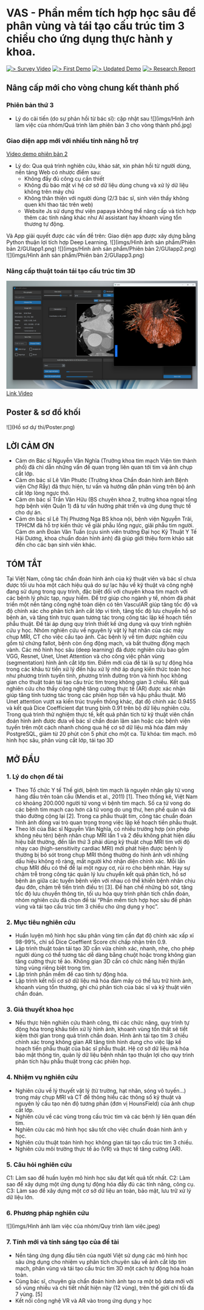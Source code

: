 # VAS - Phần mềm tích hợp học sâu để phân vùng và tái tạo cấu trúc tim 3 chiều cho ứng dụng thực hành y khoa.
[![> Survey Video](https://img.shields.io/badge/Survey%20Video-blue)](https://www.youtube.com/watch?v=pJzWQ4DopQY)
[![> First Demo](https://img.shields.io/badge/First%20Demo-red)](https://youtu.be/r-55GCIwjAo)
[![> Updated Demo](https://img.shields.io/badge/Updated%20Demo-yellow)](https://youtu.be/_2katMerd64)
[![> Research Report](https://img.shields.io/badge/Research%20Report-black)](https://github.com/VISEF-ISEF-team/VascuIAR/blob/main/static/BCKH.pdf)

## Nâng cấp mới cho vòng chung kết thành phố

### Phiên bản thứ 3
- Lý do cải tiến (do sự phản hồi từ bác sĩ): cập nhật sau
![](imgs/Hình ảnh làm việc của nhóm/Quá trình làm phiên bản 3 cho vòng thành phố.jpg)

### Giao diện app mới với nhiều tính năng hỗ trợ
[Video demo phiên bản 2](https://youtu.be/ssdXmd1ua2c?si=EiynVL32P7t3Hdm3)
- Lý do: Qua quá trình nghiên cứu, khảo sát, xin phản hồi từ người dùng, nền tảng Web có nhược điểm sau:
    - Không đầy đủ công cụ cần thiết
    - Không đủ bảo mật vì hệ cơ sở dữ liệu dùng chung và xử lý dữ liệu không trên máy chủ
    - Không thân thiện với người dùng (2/3 bác sĩ, sinh viên thấy không quen khi thao tác trên web)
    - Website Js sử dụng thư viện papaya không thể nâng cấp và tích hợp thêm các tính năng khác như AI assistant hay khoanh vùng tổn thương tự động.

Và App giải quyết được các vấn đề trên:
Giao diện app được xây dựng bằng Python thuận lợi tích hợp Deep Learning.
![](imgs/Hình ảnh sản phẩm/Phiên bản 2/GUIapp1.png)
![](imgs/Hình ảnh sản phẩm/Phiên bản 2/GUIapp2.png)
![](imgs/Hình ảnh sản phẩm/Phiên bản 2/GUIapp3.png)

### Nâng cấp thuật toán tái tạo cấu trúc tim 3D
![](imgs/GUIapp4.png)
[Link Video](https://youtu.be/_2katMerd64?si=ygL-vjjW1J7cRJSX)

## Poster & sơ đồ khối
![](Hồ sơ dự thi/Poster.png)

## LỜI CẢM ƠN
- Cảm ơn Bác sĩ Nguyễn Văn Nghĩa (Trưởng khoa tim mạch Viện tim thành phố) đã chỉ dẫn những vấn đề quan trọng liên quan tới tim và ảnh chụp cắt lớp.
- Cảm ơn bác sĩ Lê Văn Phước (Trưởng khoa Chẩn đoán hình ảnh Bệnh viện Chợ Rẫy) đã thực hiện, tư vấn và hướng dẫn phân vùng trên bộ ảnh cắt lớp lòng ngực thô.  
- Cảm ơn bác sĩ Trần Văn Hữu (BS chuyên khoa 2, trưởng khoa ngoại tổng hợp bệnh viện Quận 1) đã tư vấn hướng phát triển và ứng dụng thực tế cho dự án.
- Cảm ơn bác sĩ Lê Thị Phương Nga BS khoa nội, bệnh viện Nguyễn Trãi, TPHCM đã hỗ trợ kiến thức về giãi phẫu lồng ngực, giãi phẫu tim người.
Cảm ơn anh Đoàn Văn Tuấn (cựu sinh viên trường Đại học Kỹ Thuật Y Tế Hải Dương, khoa chuẩn đoán hỉnh ảnh) đã giúp giới thiệu form khảo sát đến cho các bạn sinh viên khác.  
## TÓM TẮT
Tại Việt Nam, công tác chẩn đoán hình ảnh của kỹ thuật viên và bác sĩ chưa được tối ưu hóa một cách hiệu quả do sự lạc hậu về kỹ thuật và công nghệ đang sử dụng trong quy trình, đặc biệt đối với chuyên khoa tim mạch với các bệnh lý phức tạp, nguy hiểm. Để trợ giúp cho ngành y tế, nhóm đã phát triển một nền tảng công nghệ toàn diện có tên VasculAR giúp tăng tốc độ và độ chính xác cho phân tích ảnh cắt lớp vi tính, tăng tốc độ lưu chuyển hồ sơ bệnh án, và tăng tính trực quan tương tác trong công tác lập kế hoạch tiền phẫu thuật. Đề tài áp dụng quy trình thiết kế ứng dụng và quy trình nghiên cứu y học. Nhóm nghiên cứu về nguyên lý vật lý hạt nhân của các máy chụp MRI, CT cho việc cấu tạo ảnh. Các bệnh lý về tim được nghiên cứu gồm tứ chứng fallot, bệnh còn ống động mạch, và bất thường động mạch vành. Các mô hình học sâu (deep learning) đã được nghiên cứu bao gồm VGG, Resnet, Unet, Unet Attention và cho công việc phân vùng (segmentation) hình ảnh cắt lớp tim. Điểm mới của đề tài là sự tự động hóa trong các khâu từ tiền xử lý đến hậu xử lý nhờ áp dụng kiến thức toán học như phương trình tuyến tính, phương trình đường tròn và hình học không gian cho thuật toán tái tạo cấu trúc tim trong không gian 3 chiều. Kết quả nghiên cứu cho thấy công nghệ tăng cường thực tế (AR) được xác nhận giúp tăng tính tương tác trong các phiên họp tiền và hậu phẫu thuật. Mô Unet attention vượt xa kiến trúc truyền thống khác, đạt độ chính xác 0.9455 và kết quả Dice Coefficient đạt trung bình 0.91 trên bộ dữ liệu nghiên cứu. Trong quá trình thử nghiệm thực tế, kết quả phân tích từ kỹ thuật viên chẩn đoán hình ảnh được đưa về bác sĩ chẩn đoán lâm sàn hoặc các bệnh viện tuyến trên một cách nhanh chóng qua hệ cơ sở dữ liệu mã hóa đám mây PostgreSQL, giảm từ 20 phút còn 5 phút cho một ca.
Từ khóa: tim mạch. mô hình học sâu, phân vùng cắt lớp, tái tạo 3D

## MỞ ĐẦU
### 1. Lý do chọn đề tài
- Theo Tổ chức Y tế Thế giới, bệnh tim mạch là nguyên nhân gây tử vong hàng đầu trên toàn cầu (Mendis et al., 2011) [1]. Theo thống kê, Việt Nam có khoảng 200.000 người tử vong vì bệnh tim mạch. Số ca tử vong do các bệnh tim mạch cao hơn cả tử vong do ung thư, hen phế quản và đái tháo đường cộng lại [2]. Trong ca phẫu thuật tim, công tác chuẩn đoán hình ảnh đóng vai trò quan trọng trong việc lập kế hoạch tiền phẫu thuật. 
- Theo lời của Bác sĩ Nguyễn Văn Nghĩa, có nhiều trường hợp (xin phép không nêu tên) bệnh nhân chụp MRI lần 1 và 2 đều không phát hiện dấu hiệu bất thường, đến lần thứ 3 phải dùng kỹ thuật chụp MRI tim với độ nhạy cao (high-sensitivity cardiac MRI) mới phát hiện được bệnh lý thường bị bỏ sót trong chụp MRI thông thường do hình ảnh với những dấu hiệu không rõ ràng, mắt người khó nhận diện chính xác. Mỗi lần chụp MRI đều có thể để lại một nguy cơ, rủi ro cho bệnh nhân. Hay sự chậm trễ trong công tác quản lý lưu chuyển kết quả phân tích, hồ sơ bệnh án giữa các tuyến bệnh viện với nhau có thể khiến bệnh nhân chịu đau đớn, chậm trễ tiến trình điều trị [3]. Để hạn chế những bỏ sót, tăng tốc độ lưu chuyển thông tin, tối ưu hóa quy trình phân tích chẩn đoán, nhóm nghiên cứu đã chọn đề tài “Phần mềm tích hợp học sâu để phân vùng và tái tạo cấu trúc tim 3 chiều cho ứng dụng y học”.
### 2. Mục tiêu nghiên cứu
- Huấn luyện mô hình học sâu phân vùng tim cần đạt độ chính xác xấp xỉ 98-99%, chỉ số Dice Coeffient Score chỉ chấp nhận trên 0.9.
- Lập trình thuật toán tái tạo 3D cần vừa chính xác, nhanh, nhẹ, cho phép người dùng có thể tương tác dễ dàng bằng chuột hoặc trong không gian tăng cường thực tế ảo. Không gian 3D cần có chức năng hiển thị/ẩn từng vùng riêng biệt trong tim.
- Lập trình phần mềm đề cao tính tự động hóa.
- Lập trình kết nối cơ sở dữ liệu mã hóa đám mây có thể lưu trữ hình ảnh, khoanh vùng tổn thương, ghi chú phân tích của bác sĩ và kỹ thuật viên chẩn đoán.
### 3. Giả thuyết khoa học
- Nếu thực hiện nghiên cứu thành công, thì các chức năng, quy trình tự động hóa trong khâu tiền xử lý hình ảnh, khoanh vùng tổn thất sẽ tiết kiệm thời gian trong quá trình chẩn đoán. Hình ảnh tái tạo tim 3 chiều chính xác trong không gian AR tăng tính hình dung cho việc lập kế hoạch tiền phẫu thuật của bác sĩ phẫu thuật. Hệ cơ sở dữ liệu mã hóa bảo mật thông tin, quản lý dữ liệu bệnh nhân tạo thuận lợi cho quy trình phân tích hậu phẫu thuật trong các phiên họp.
### 4. Nhiệm vụ nghiên cứu
- Nghiên cứu về lý thuyết vật lý (từ trường, hạt nhân, sóng vô tuyến…) trong máy chụp MRI và CT để thông hiểu các thông số kỹ thuật và nguyên lý cấu tạo nên độ tương phản (đơn vị HounsField) của ảnh chụp cắt lớp.
- Nghiên cứu về các vùng trong cấu trúc tim và các bệnh lý liên quan đến tim.
- Nghiên cứu các mô hình học sâu tốt cho việc chuẩn đoán hình ảnh y học.
- Nghiên cứu thuật toán hình học không gian tái tạo cấu trúc tim 3 chiều.
- Nghiên cứu môi trường thực tế ảo (VR) và thực tế tăng cường (AR).
### 5. Câu hỏi nghiên cứu
C1: Làm sao để huấn luyện mô hình học sâu đạt kết quả tốt nhất.
C2: Làm sao để xây dựng một ứng dụng tự động hóa đầy đủ các tính năng, công cụ. 
C3: Làm sao để xây dựng một cơ sở dữ liệu an toàn, bảo mật, lưu trữ xử lý dữ liệu lớn.
### 6. Phương pháp nghiên cứu
![](imgs/Hình ảnh làm việc của nhóm/Quy trình làm việc.jpeg)

### 7. Tính mới và tính sáng tạo của đề tài
- Nền tảng ứng dụng đầu tiên của người Việt sử dụng các mô hình học sâu ứng dụng cho 
nhiệm vụ phân tích chuyên sâu về ảnh cắt lớp tim mạch, phân vùng và tái tạo cấu trúc 
tim 3D một cách tự động hóa hoàn toàn.
- Cùng bác sĩ, chuyên gia chẩn đoán hinh ảnh tạo ra một bộ data mới với số vùng nhiều 
và chi tiết nhất hiện này (12 vùng), trên thế giới chỉ tối đa 7 vùng. [5]
- Kết nối công nghệ VR và AR vào trong ứng dụng y học